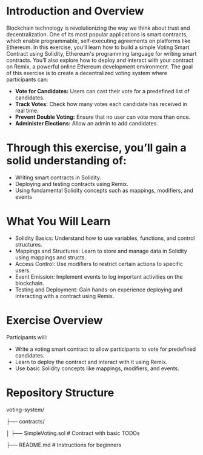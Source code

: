 # Introduction and Overview

Blockchain technology is revolutionizing the way we think about trust and decentralization. One of its most popular applications is smart contracts, which enable programmable, self-executing agreements on platforms like Ethereum. In this exercise, you’ll learn how to build a simple Voting Smart Contract using Solidity, Ethereum's programming language for writing smart contracts. You’ll also explore how to deploy and interact with your contract on Remix, a powerful online Ethereum development environment.
The goal of this exercise is to create a decentralized voting system where participants can:

* **Vote for Candidates:** Users can cast their vote for a predefined list of candidates.
* **Track Votes:** Check how many votes each candidate has received in real time.
* **Prevent Double Voting:** Ensure that no user can vote more than once.
* **Administer Elections:** Allow an admin to add candidates.

# Through this exercise, you’ll gain a solid understanding of:

* Writing smart contracts in Solidity.
* Deploying and testing contracts using Remix.
* Using fundamental Solidity concepts such as mappings, modifiers, and events

# What You Will Learn

* Solidity Basics: Understand how to use variables, functions, and control structures.
* Mappings and Structures: Learn to store and manage data in Solidity using mappings and structs.
* Access Control: Use modifiers to restrict certain actions to specific users.
* Event Emission: Implement events to log important activities on the blockchain.
* Testing and Deployment: Gain hands-on experience deploying and interacting with a contract using Remix.

# Exercise Overview

Participants will:

* Write a voting smart contract to allow participants to vote for predefined candidates.
* Learn to deploy the contract and interact with it using Remix.
* Use basic Solidity concepts like mappings, modifiers, and events.

# Repository Structure

voting-system/

├── contracts/

│      ├── SimpleVoting.sol         # Contract with basic TODOs

├── README.md                    # Instructions for beginners

